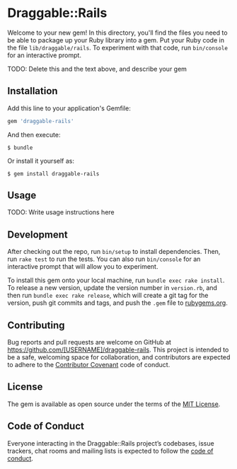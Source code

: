 # Draggable::Rails

Welcome to your new gem! In this directory, you'll find the files you need to be able to package up your Ruby library into a gem. Put your Ruby code in the file `lib/draggable/rails`. To experiment with that code, run `bin/console` for an interactive prompt.

TODO: Delete this and the text above, and describe your gem

## Installation

Add this line to your application's Gemfile:

```ruby
gem 'draggable-rails'
```

And then execute:

    $ bundle

Or install it yourself as:

    $ gem install draggable-rails

## Usage

TODO: Write usage instructions here

## Development

After checking out the repo, run `bin/setup` to install dependencies. Then, run `rake test` to run the tests. You can also run `bin/console` for an interactive prompt that will allow you to experiment.

To install this gem onto your local machine, run `bundle exec rake install`. To release a new version, update the version number in `version.rb`, and then run `bundle exec rake release`, which will create a git tag for the version, push git commits and tags, and push the `.gem` file to [rubygems.org](https://rubygems.org).

## Contributing

Bug reports and pull requests are welcome on GitHub at https://github.com/[USERNAME]/draggable-rails. This project is intended to be a safe, welcoming space for collaboration, and contributors are expected to adhere to the [Contributor Covenant](http://contributor-covenant.org) code of conduct.

## License

The gem is available as open source under the terms of the [MIT License](http://opensource.org/licenses/MIT).

## Code of Conduct

Everyone interacting in the Draggable::Rails project’s codebases, issue trackers, chat rooms and mailing lists is expected to follow the [code of conduct](https://github.com/[USERNAME]/draggable-rails/blob/master/CODE_OF_CONDUCT.md).
